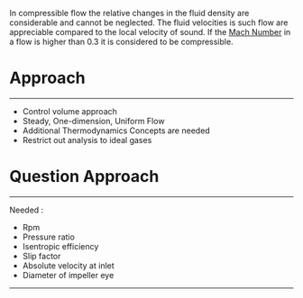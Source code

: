 In compressible flow the relative changes in the fluid density are considerable and cannot be neglected. The fluid velocities is such flow are appreciable compared to the local velocity of sound. If the [Mach Number](../Mach%20Number.md) in a flow is higher than $0.3$ it is considered to be compressible.
# Approach 
---
- Control volume approach 
- Steady, One-dimension, Uniform Flow
- Additional Thermodynamics Concepts are needed
- Restrict out analysis to ideal gases

# Question Approach
---
Needed :
- Rpm
- Pressure ratio
- Isentropic efficiency
- Slip factor 
- Absolute velocity at inlet
- Diameter of impeller eye
---